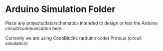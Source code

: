 # Arduino Simulation Folder
Place any projects/data/schematics intended to design or test the Arduino circuit/communication here.

Currently we are using
	CodeBlocks (arduino code)
	Proteus (circuit simulation)